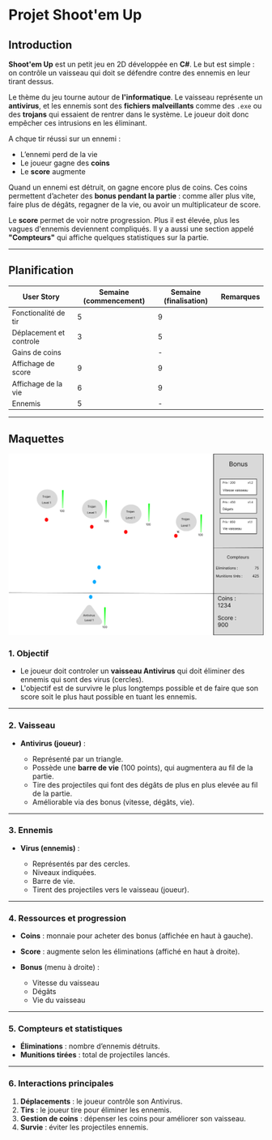 # Projet Shoot'em Up

## Introduction

**Shoot'em Up** est un petit jeu en 2D développée en **C#**. Le but est simple : on contrôle un vaisseau qui doit se défendre contre des ennemis en leur tirant dessus.

Le thème du jeu tourne autour de **l'informatique**. Le vaisseau représente un **antivirus**, et les ennemis sont des **fichiers malveillants** comme des `.exe` ou des **trojans** qui essaient de rentrer dans le système. Le joueur doit donc empêcher ces intrusions en les éliminant.

A chque tir réussi sur un ennemi :
- L’ennemi perd de la vie 
- Le joueur gagne des **coins** 
- Le **score** augmente

Quand un ennemi est détruit, on gagne encore plus de coins. Ces coins permettent d’acheter des **bonus pendant la partie** : comme aller plus vite, faire plus de dégâts, regagner de la vie, ou avoir un multiplicateur de score.

Le **score** permet de voir notre progression. Plus il est élevée, plus les vagues d'ennemis deviennent compliqués. Il y a aussi une section appelé **"Compteurs"** qui affiche quelques statistiques sur la partie.

---

## Planification

| User Story                | Semaine (commencement) | Semaine (finalisation) | Remarques |
| ------------------------- | ---------------------- | ---------------------- | --------- |
| Fonctionalité de tir      |           5            |           9            |           |
| Déplacement et controle   |           3            |           5            |           |
| Gains de coins            |                        |           -            |           |
| Affichage de score        |           9            |           9            |           |
| Affichage de la vie       |           6            |           9            |           |
| Ennemis                   |           5            |           -            |           |

---

## Maquettes

![Maquette](./doc/Maquette.png)

### 1. Objectif
* Le joueur doit controler un **vaisseau Antivirus** qui doit éliminer des ennemis qui sont des virus (cercles).
* L'objectif est de survivre le plus longtemps possible et de faire que son score soit le plus haut possible en tuant les ennemis.

---

### 2. Vaisseau
* **Antivirus (joueur)** :

  * Représenté par un triangle.
  * Possède une **barre de vie** (100 points), qui augmentera au fil de la partie.
  * Tire des projectiles qui font des dégâts de plus en plus elevée au fil de la partie.
  * Améliorable via des bonus (vitesse, dégâts, vie).

---

### 3. Ennemis

* **Virus (ennemis)** :

  * Représentés par des cercles.
  * Niveaux indiquées.
  * Barre de vie.
  * Tirent des projectiles vers le vaisseau (joueur).

---

### 4. Ressources et progression

* **Coins** : monnaie pour acheter des bonus (affichée en haut à gauche).
* **Score** : augmente selon les éliminations (affiché en haut à droite).
* **Bonus** (menu à droite) :

  * Vitesse du vaisseau
  * Dégâts
  * Vie du vaisseau

---

### 5. Compteurs et statistiques

* **Éliminations** : nombre d’ennemis détruits.
* **Munitions tirées** : total de projectiles lancés.

---

### 6. Interactions principales

1. **Déplacements** : le joueur contrôle son Antivirus.
2. **Tirs** : le joueur tire pour éliminer les ennemis.
3. **Gestion de coins** : dépenser les coins pour améliorer son vaisseau.
4. **Survie** : éviter les projectiles ennemis.

